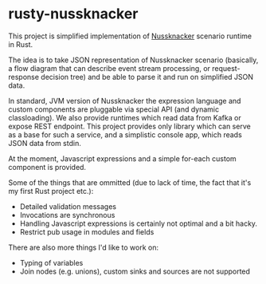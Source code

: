 # rusty-nussknacker

This project is simplified implementation of [Nussknacker](https://github.com/TouK/nussknacker) scenario runtime in Rust.

The idea is to take JSON representation of Nussknacker scenario (basically, a flow diagram that can describe event stream processing, 
or request-response decision tree) and be able to parse it and run on simplified JSON data.

In standard, JVM version of Nussknacker the expression language and custom components are pluggable via special API (and dynamic classloading).
We also provide runtimes which read data from Kafka or expose REST endpoint. This project provides only library which 
can serve as a base for such a service, and a simplistic console app, which reads JSON data from stdin.

At the moment, Javascript expressions and a simple for-each custom component is provided. 

Some of the things that are ommitted (due to lack of time, the fact that it's my first Rust project etc.):
- Detailed validation messages
- Invocations are synchronous
- Handling Javascript expressions is certainly not optimal and a bit hacky.
- Restrict pub usage in modules and fields

There are also more things I'd like to work on:
- Typing of variables
- Join nodes (e.g. unions), custom sinks and sources are not supported
